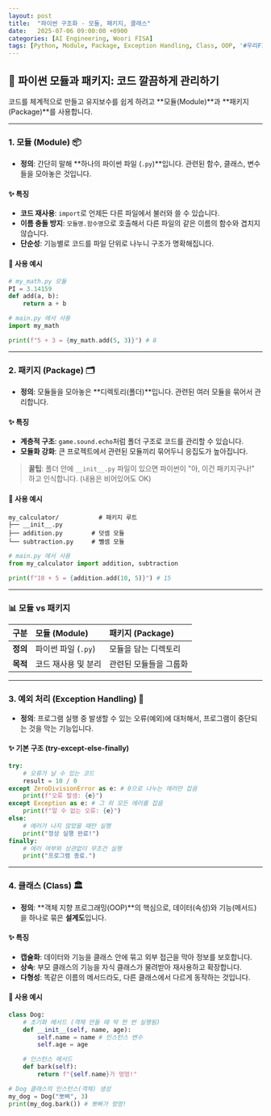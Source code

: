 ```yaml
---
layout: post
title:  "파이썬 구조화 - 모듈, 패키지, 클래스"
date:   2025-07-06 09:00:00 +0900
categories: [AI Engineering, Woori FISA]
tags: [Python, Module, Package, Exception Handling, Class, OOP, '#우리FIS아카데미', '#우리FISA', '#AI엔지니어링', '#K-디지털트레이닝', '#우리에프아이에스', '#글로벌소프트웨어캠퍼스']
---
```


## 🐍 파이썬 모듈과 패키지: 코드 깔끔하게 관리하기

코드를 체계적으로 만들고 유지보수를 쉽게 하려고 **모듈(Module)**과 **패키지(Package)**를 사용합니다.

---

### 1. 모듈 (Module) 📦

- **정의**: 간단히 말해 **하나의 파이썬 파일 (`.py`)**입니다. 관련된 함수, 클래스, 변수들을 모아놓은 것입니다.

#### ✨ 특징
- **코드 재사용**: `import`로 언제든 다른 파일에서 불러와 쓸 수 있습니다.
- **이름 충돌 방지**: `모듈명.함수명`으로 호출해서 다른 파일의 같은 이름의 함수와 겹치지 않습니다.
- **단순성**: 기능별로 코드를 파일 단위로 나누니 구조가 명확해집니다.

#### 📝 사용 예시

```python
# my_math.py 모듈
PI = 3.14159
def add(a, b):
    return a + b
```
```python
# main.py 에서 사용
import my_math

print(f"5 + 3 = {my_math.add(5, 3)}") # 8
```

---

### 2. 패키지 (Package) 🗂️

- **정의**: 모듈들을 모아놓은 **디렉토리(폴더)**입니다. 관련된 여러 모듈을 묶어서 관리합니다.

#### ✨ 특징
- **계층적 구조**: `game.sound.echo`처럼 폴더 구조로 코드를 관리할 수 있습니다.
- **모듈화 강화**: 큰 프로젝트에서 관련된 모듈끼리 묶어두니 응집도가 높아집니다.

> **꿀팁**: 폴더 안에 `__init__.py` 파일이 있으면 파이썬이 "아, 이건 패키지구나!" 하고 인식합니다. (내용은 비어있어도 OK)

#### 📝 사용 예시

```
my_calculator/           # 패키지 루트
├── __init__.py
├── addition.py        # 덧셈 모듈
└── subtraction.py     # 뺄셈 모듈
```
```python
# main.py 에서 사용
from my_calculator import addition, subtraction

print(f"10 + 5 = {addition.add(10, 5)}") # 15
```

---

### 📊 모듈 vs 패키지

| 구분 | 모듈 (Module) | 패키지 (Package) |
| :--- | :--- | :--- |
| **정의** | 파이썬 파일 (`.py`) | 모듈을 담는 디렉토리 |
| **목적** | 코드 재사용 및 분리 | 관련된 모듈들을 그룹화 |

---

### 3. 예외 처리 (Exception Handling) 🚨

- **정의**: 프로그램 실행 중 발생할 수 있는 오류(예외)에 대처해서, 프로그램이 중단되는 것을 막는 기능입니다.

#### ✨ 기본 구조 (try-except-else-finally)

```python
try:
    # 오류가 날 수 있는 코드
    result = 10 / 0
except ZeroDivisionError as e: # 0으로 나누는 에러만 잡음
    print(f"오류 발생: {e}")
except Exception as e: # 그 외 모든 에러를 잡음
    print(f"알 수 없는 오류: {e}")
else:
    # 에러가 나지 않았을 때만 실행
    print("정상 실행 완료!")
finally:
    # 에러 여부와 상관없이 무조건 실행
    print("프로그램 종료.")
```

---

### 4. 클래스 (Class) 🏛️

- **정의**: **객체 지향 프로그래밍(OOP)**의 핵심으로, 데이터(속성)와 기능(메서드)을 하나로 묶은 **설계도**입니다.

#### ✨ 특징
- **캡슐화**: 데이터와 기능을 클래스 안에 묶고 외부 접근을 막아 정보를 보호합니다.
- **상속**: 부모 클래스의 기능을 자식 클래스가 물려받아 재사용하고 확장합니다.
- **다형성**: 똑같은 이름의 메서드라도, 다른 클래스에서 다르게 동작하는 것입니다.

#### 📝 사용 예시

```python
class Dog:
    # 초기화 메서드 (객체 만들 때 딱 한 번 실행됨)
    def __init__(self, name, age):
        self.name = name # 인스턴스 변수
        self.age = age

    # 인스턴스 메서드
    def bark(self):
        return f"{self.name}가 멍멍!"

# Dog 클래스의 인스턴스(객체) 생성
my_dog = Dog("뽀삐", 3)
print(my_dog.bark()) # 뽀삐가 멍멍!
```